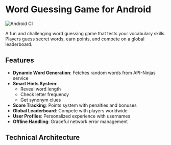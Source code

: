 # Word Guessing Game for Android

![Android CI](https://github.com/Thanu1999/word-guessing-game-android/workflows/Android%20CI/badge.svg)

A fun and challenging word guessing game that tests your vocabulary skills. Players guess secret words, earn points, and compete on a global leaderboard.

## Features

- **Dynamic Word Generation**: Fetches random words from API-Ninjas service
- **Smart Hints System**: 
  - Reveal word length
  - Check letter frequency
  - Get synonym clues
- **Score Tracking**: Points system with penalties and bonuses
- **Global Leaderboard**: Compete with players worldwide
- **User Profiles**: Personalized experience with usernames
- **Offline Handling**: Graceful network error management

## Technical Architecture
